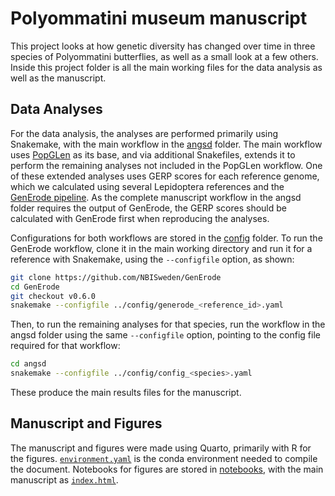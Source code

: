 # Polyommatini museum manuscript

This project looks at how genetic diversity has changed over time in three
species of Polyommatini butterflies, as well as a small look at a few others.
Inside this project folder is all the main working files for the data analysis
as well as the manuscript.

## Data Analyses

For the data analysis, the analyses are performed primarily using Snakemake,
with the main workflow in the [angsd](angsd) folder. The main workflow uses
[PopGLen](https://github.com/zjnolen/PopGLen) as its base, and via additional
Snakefiles, extends it to perform the remaining analyses not included in the
PopGLen workflow. One of these extended analyses uses GERP scores for each
reference genome, which we calculated using several Lepidoptera references and
the [GenErode pipeline](https://github.com/NBISweden/GenErode). As the complete
manuscript workflow in the angsd folder requires the output of GenErode, the
GERP scores should be calculated with GenErode first when reproducing the
analyses.

Configurations for both workflows are stored in the [config](config) folder.
To run the GenErode workflow, clone it in the main working directory and run it
for a reference with Snakemake, using the `--configfile` option, as shown:

```bash
git clone https://github.com/NBISweden/GenErode
cd GenErode
git checkout v0.6.0
snakemake --configfile ../config/generode_<reference_id>.yaml
```

Then, to run the remaining analyses for that species, run the workflow in the
angsd folder using the same `--configfile` option, pointing to the config file
required for that workflow:

```bash
cd angsd
snakemake --configfile ../config/config_<species>.yaml
```

These produce the main results files for the manuscript.

## Manuscript and Figures

The manuscript and figures were made using Quarto, primarily with R for the
figures. [`environment.yaml`](environment.yaml) is the conda environment needed
to compile the document. Notebooks for figures are stored in
[notebooks](notebooks), with the main manuscript as [`index.html`](index.html).
